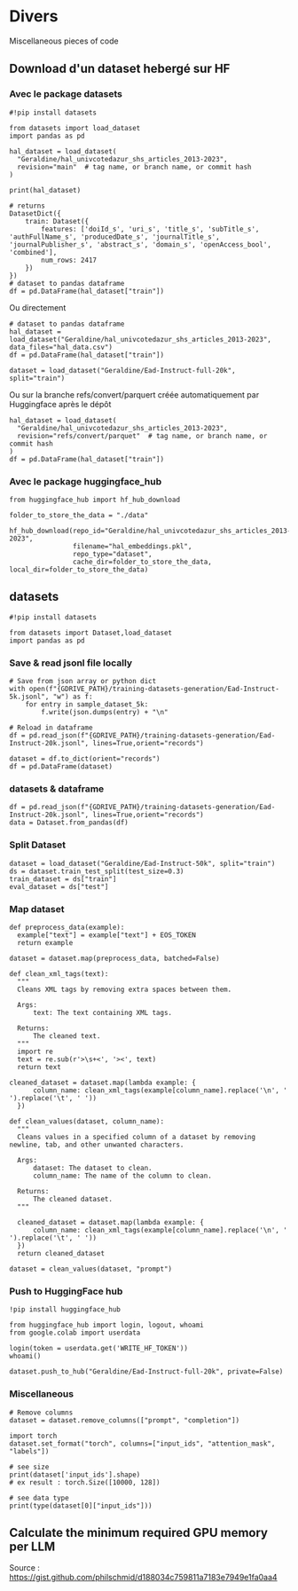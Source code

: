 # Divers

Miscellaneous pieces of code

## Download d'un dataset hebergé sur HF

### Avec le package datasets

```
#!pip install datasets

from datasets import load_dataset
import pandas as pd
```

```
hal_dataset = load_dataset(
  "Geraldine/hal_univcotedazur_shs_articles_2013-2023",
  revision="main"  # tag name, or branch name, or commit hash
)

print(hal_dataset)

# returns
DatasetDict({
    train: Dataset({
        features: ['doiId_s', 'uri_s', 'title_s', 'subTitle_s', 'authFullName_s', 'producedDate_s', 'journalTitle_s', 'journalPublisher_s', 'abstract_s', 'domain_s', 'openAccess_bool', 'combined'],
        num_rows: 2417
    })
})
# dataset to pandas dataframe
df = pd.DataFrame(hal_dataset["train"])
```

Ou directement

```
# dataset to pandas dataframe
hal_dataset = load_dataset("Geraldine/hal_univcotedazur_shs_articles_2013-2023", data_files="hal_data.csv")
df = pd.DataFrame(hal_dataset["train"])
```

```
dataset = load_dataset("Geraldine/Ead-Instruct-full-20k", split="train")
```

Ou sur la branche refs/convert/parquert créée automatiquement par Huggingface après le dépôt

```
hal_dataset = load_dataset(
  "Geraldine/hal_univcotedazur_shs_articles_2013-2023",
  revision="refs/convert/parquet"  # tag name, or branch name, or commit hash
)
df = pd.DataFrame(hal_dataset["train"])
```


### Avec le package huggingface_hub

```
from huggingface_hub import hf_hub_download

folder_to_store_the_data = "./data"

hf_hub_download(repo_id="Geraldine/hal_univcotedazur_shs_articles_2013-2023",
                filename="hal_embeddings.pkl",
                repo_type="dataset",
                cache_dir=folder_to_store_the_data, local_dir=folder_to_store_the_data)
```

## datasets

```
#!pip install datasets

from datasets import Dataset,load_dataset
import pandas as pd
```

### Save & read jsonl file locally

```
# Save from json array or python dict
with open(f"{GDRIVE_PATH}/training-datasets-generation/Ead-Instruct-5k.jsonl", "w") as f:
    for entry in sample_dataset_5k:
        f.write(json.dumps(entry) + "\n"
```

```
# Reload in dataframe
df = pd.read_json(f"{GDRIVE_PATH}/training-datasets-generation/Ead-Instruct-20k.jsonl", lines=True,orient="records")
```

```
dataset = df.to_dict(orient="records")
df = pd.DataFrame(dataset)
```

### datasets & dataframe

```
df = pd.read_json(f"{GDRIVE_PATH}/training-datasets-generation/Ead-Instruct-20k.jsonl", lines=True,orient="records")
data = Dataset.from_pandas(df)
```

### Split Dataset

```
dataset = load_dataset("Geraldine/Ead-Instruct-50k", split="train")
ds = dataset.train_test_split(test_size=0.3)
train_dataset = ds["train"]
eval_dataset = ds["test"]
```

### Map dataset

```
def preprocess_data(example):
  example["text"] = example["text"] + EOS_TOKEN
  return example

dataset = dataset.map(preprocess_data, batched=False)
```

```
def clean_xml_tags(text):
  """
  Cleans XML tags by removing extra spaces between them.

  Args:
      text: The text containing XML tags.

  Returns:
      The cleaned text.
  """
  import re
  text = re.sub(r'>\s+<', '><', text)
  return text
  
cleaned_dataset = dataset.map(lambda example: {
      column_name: clean_xml_tags(example[column_name].replace('\n', ' ').replace('\t', ' '))
  })
```

```
def clean_values(dataset, column_name):
  """
  Cleans values in a specified column of a dataset by removing newline, tab, and other unwanted characters.

  Args:
      dataset: The dataset to clean.
      column_name: The name of the column to clean.

  Returns:
      The cleaned dataset.
  """

  cleaned_dataset = dataset.map(lambda example: {
      column_name: clean_xml_tags(example[column_name].replace('\n', ' ').replace('\t', ' '))
  })
  return cleaned_dataset
  
dataset = clean_values(dataset, "prompt")
```

### Push to HuggingFace hub

```
!pip install huggingface_hub
```

```
from huggingface_hub import login, logout, whoami
from google.colab import userdata

login(token = userdata.get('WRITE_HF_TOKEN'))
whoami()
```

```
dataset.push_to_hub("Geraldine/Ead-Instruct-full-20k", private=False)
```

### Miscellaneous

```
# Remove columns
dataset = dataset.remove_columns(["prompt", "completion"])
```

```
import torch
dataset.set_format("torch", columns=["input_ids", "attention_mask", "labels"])
```

```
# see size
print(dataset['input_ids'].shape)
# ex result : torch.Size([10000, 128])
```

```
# see data type
print(type(dataset[0]["input_ids"]))
```

## Calculate the minimum required GPU memory per LLM

Source : https://gist.github.com/philschmid/d188034c759811a7183e7949e1fa0aa4





